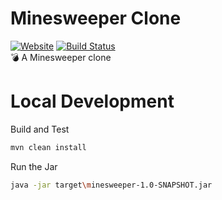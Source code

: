 # Minesweeper Clone
[![Website](https://img.shields.io/badge/yes-this_is_patrick-00A5C9.svg)](http://www.yesthisispatrick.com) [![Build Status](https://travis-ci.org/pevargas/minesweeper.svg?branch=master)](https://travis-ci.org/pevargas/minesweeper)  
:bomb: A Minesweeper clone 

# Local Development
Build and Test
```bash
mvn clean install
```

Run the Jar
```bash
java -jar target\minesweeper-1.0-SNAPSHOT.jar
```
